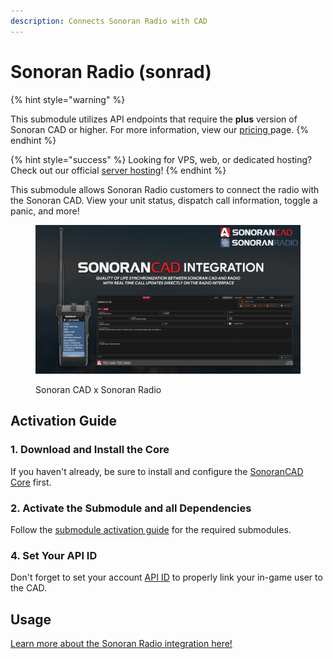 ```yaml
---
description: Connects Sonoran Radio with CAD
---
```


# Sonoran Radio (sonrad)

{% hint style="warning" %}


This submodule utilizes API endpoints that require the **plus** version of Sonoran CAD or higher. For more information, view our [pricing ](../../../../pricing/faq/)page.
{% endhint %}

{% hint style="success" %}
Looking for VPS, web, or dedicated hosting? Check out our official [server hosting](../../../../other-products/server-hosting.md)!
{% endhint %}

This submodule allows Sonoran Radio customers to connect the radio with the Sonoran CAD. View your unit status, dispatch call information, toggle a panic, and more!

<figure><img src="../../../../.gitbook/assets/sync big.png" alt=""><figcaption><p>Sonoran CAD x Sonoran Radio</p></figcaption></figure>

## Activation Guide

### 1. Download and Install the Core

If you haven't already, be sure to install and configure the [SonoranCAD Core](../) first.

### 2. Activate the Submodule and all Dependencies

Follow the [submodule activation guide](../submodule-configuration/#activating-a-submodule) for the required submodules.

### 4. Set Your API ID

Don't forget to set your account [API ID](../../../../sonoran-cad/api-integration/getting-started/setting-your-api-id.md) to properly link your in-game user to the CAD.

## Usage

[Learn more about the Sonoran Radio integration here!](https://info.sonoranradio.com/tutorials/integrations/sonoran-cad-integration)
